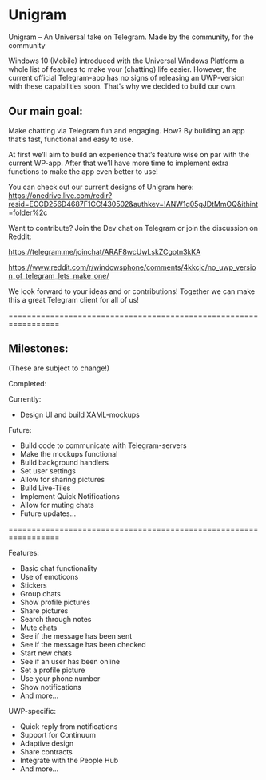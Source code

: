 # Unigram
Unigram – An Universal take on Telegram. Made by the community, for the community

Windows 10 (Mobile) introduced with the Universal Windows Platform a whole list of features to make your (chatting) life easier. However, the current official Telegram-app has no signs of releasing an UWP-version with these capabilities soon. That’s why we decided to build our own.


Our main goal:
-
Make chatting via Telegram fun and engaging. How? By building an app that’s fast, functional and easy to use.


At first we’ll aim to build an experience that’s feature wise on par with the current WP-app. After that we’ll have more time to implement extra functions to make the app even better to use!

You can check out our current designs of Unigram here:
https://onedrive.live.com/redir?resid=ECCD256D4687F1CC!430502&authkey=!ANW1q05gJDtMmOQ&ithint=folder%2c


Want to contribute? Join the Dev chat on Telegram or join the discussion on Reddit: 

https://telegram.me/joinchat/ARAF8wcUwLskZCgotn3kKA

https://www.reddit.com/r/windowsphone/comments/4kkcjc/no_uwp_version_of_telegram_lets_make_one/

We look forward to your ideas and or contributions! Together we can make this a great Telegram client for all of us!

=================================================================

Milestones:
-
(These are subject to change!)

Completed:


Currently:
-	Design UI and build XAML-mockups

Future:
-	Build code to communicate with Telegram-servers
-	Make the mockups functional
-	Build background handlers
-	Set user settings
-	Allow for sharing pictures
-	Build Live-Tiles
-	Implement Quick Notifications
-	Allow for muting chats
-	Future updates…

=================================================================

Features:
-	Basic chat functionality
-	Use of emoticons
-	Stickers
-	Group chats
-	Show profile pictures
-	Share pictures
-	Search through notes
-	Mute chats
-	See if the message has been sent
-	See if the message has been checked
-	Start new chats
-	See if an user has been online
-	Set a profile picture
-	Use your phone number
-	Show notifications
-	And more…

UWP-specific:
-	Quick reply from notifications
-	Support for Continuum
-	Adaptive design
-	Share contracts
-	Integrate with the People Hub
-	And more…
